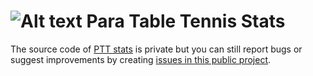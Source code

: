 ![Alt text](http://www.ipttc.org/logos/colour/PTT-110px.png) Para Table Tennis Stats
=======================

The source code of [PTT stats](http://stats.ipttc.org) is private but you can still report bugs or suggest improvements by creating [issues in this public project](https://github.com/gmarziou/ptt-stats/issues).


